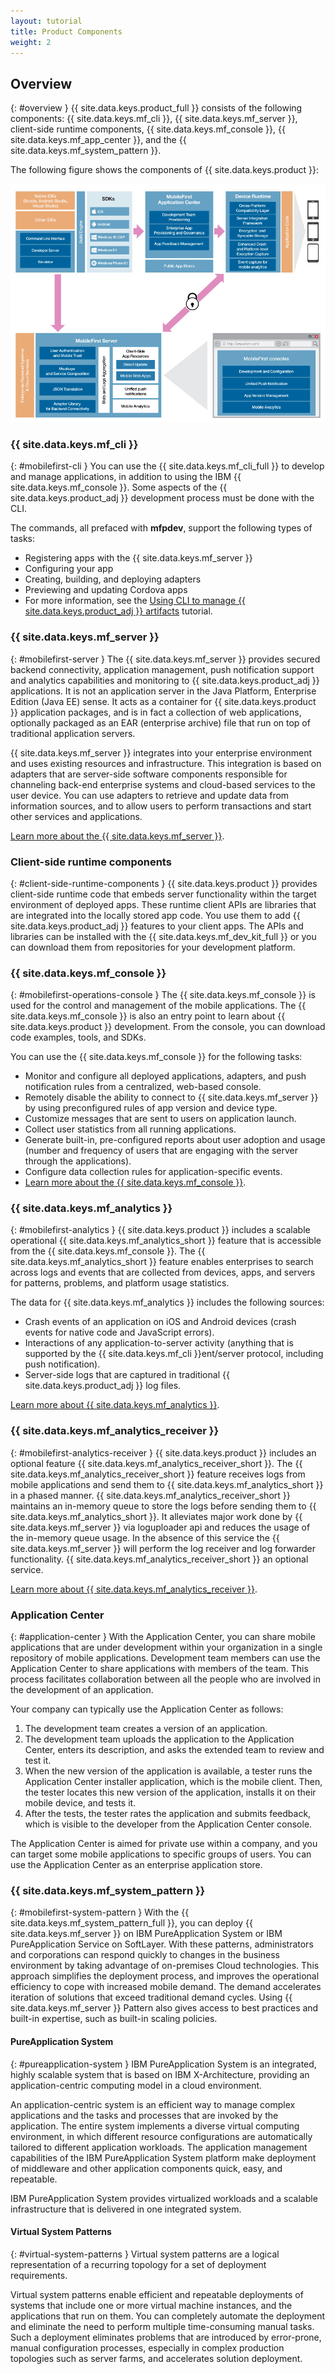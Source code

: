 ```yaml
---
layout: tutorial
title: Product Components
weight: 2
---
```

<!-- NLS_CHARSET=UTF-8 -->
## Overview
{: #overview }
{{ site.data.keys.product_full }} consists of the following components: {{ site.data.keys.mf_cli }}, {{ site.data.keys.mf_server }}, client-side runtime components, {{ site.data.keys.mf_console }}, {{ site.data.keys.mf_app_center }}, and the {{ site.data.keys.mf_system_pattern }}.

The following figure shows the components of {{ site.data.keys.product }}:

![Architecture of the {{ site.data.keys.product }} solution](architecture.jpg)

### {{ site.data.keys.mf_cli }}
{: #mobilefirst-cli }
You can use the {{ site.data.keys.mf_cli_full }} to develop and manage applications, in addition to using the IBM {{ site.data.keys.mf_console }}. Some aspects of the {{ site.data.keys.product_adj }} development process must be done with the CLI.

The commands, all prefaced with **mfpdev**, support the following types of tasks:

* Registering apps with the {{ site.data.keys.mf_server }}
* Configuring your app
* Creating, building, and deploying adapters
* Previewing and updating Cordova apps
* For more information, see the [Using CLI to manage {{ site.data.keys.product_adj }} artifacts](../../application-development/using-mobilefirst-cli-to-manage-mobilefirst-artifacts/) tutorial.

### {{ site.data.keys.mf_server }}
{: #mobilefirst-server }
The {{ site.data.keys.mf_server }} provides secured backend connectivity, application management, push notification support and analytics capabilities and monitoring to {{ site.data.keys.product_adj }} applications. It is not an application server in the Java Platform, Enterprise Edition (Java EE) sense. It acts as a container for {{ site.data.keys.product }} application packages, and is in fact a collection of web applications, optionally packaged as an EAR (enterprise archive) file that run on top of traditional application servers.

{{ site.data.keys.mf_server }} integrates into your enterprise environment and uses existing resources and infrastructure. This integration is based on adapters that are server-side software components responsible for channeling back-end enterprise systems and cloud-based services to the user device. You can use adapters to retrieve and update data from information sources, and to allow users to perform transactions and start other services and applications.

[Learn more about the {{ site.data.keys.mf_server }}](server).

### Client-side runtime components
{: #client-side-runtime-components }
{{ site.data.keys.product }} provides client-side runtime code that embeds server functionality within the target environment of deployed apps. These runtime client APIs are libraries that are integrated into the locally stored app code. You use them to add {{ site.data.keys.product_adj }} features to your client apps. The APIs and libraries can be installed with the {{ site.data.keys.mf_dev_kit_full }} or you can download them from repositories for your development platform.

### {{ site.data.keys.mf_console }}
{: #mobilefirst-operations-console }
The {{ site.data.keys.mf_console }} is used for the control and management of the mobile applications. The {{ site.data.keys.mf_console }} is also an entry point to learn about {{ site.data.keys.product }} development. From the console, you can download code examples, tools, and SDKs.

You can use the {{ site.data.keys.mf_console }} for the following tasks:

* Monitor and configure all deployed applications, adapters, and push notification rules from a centralized, web-based console.
* Remotely disable the ability to connect to {{ site.data.keys.mf_server }} by using preconfigured rules of app version and device type.
* Customize messages that are sent to users on application launch.
* Collect user statistics from all running applications.
* Generate built-in, pre-configured reports about user adoption and usage (number and frequency of users that are engaging with the server through the applications).
* Configure data collection rules for application-specific events.
* [Learn more about the {{ site.data.keys.mf_console }}](console).

### {{ site.data.keys.mf_analytics }}
{: #mobilefirst-analytics }
{{ site.data.keys.product }} includes a scalable operational {{ site.data.keys.mf_analytics_short }} feature that is accessible from the {{ site.data.keys.mf_console }}. The {{ site.data.keys.mf_analytics_short }} feature enables enterprises to search across logs and events that are collected from devices, apps, and servers for patterns, problems, and platform usage statistics.

The data for {{ site.data.keys.mf_analytics }} includes the following sources:

* Crash events of an application on iOS and Android devices (crash events for native code and JavaScript errors).
* Interactions of any application-to-server activity (anything that is supported by the {{ site.data.keys.mf_cli }}ent/server protocol, including push notification).
* Server-side logs that are captured in traditional {{ site.data.keys.product_adj }} log files.

[Learn more about {{ site.data.keys.mf_analytics }}](../../analytics).

### {{ site.data.keys.mf_analytics_receiver }}
{: #mobilefirst-analytics-receiver }
{{ site.data.keys.product }} includes an optional feature {{ site.data.keys.mf_analytics_receiver_short }}. The {{ site.data.keys.mf_analytics_receiver_short }} feature receives logs from mobile applications and send them to {{ site.data.keys.mf_analytics_short }} in a phased manner. {{ site.data.keys.mf_analytics_receiver_short }} maintains an in-memory queue to store the logs before sending them to {{ site.data.keys.mf_analytics_short }}. It alleviates major work done by {{ site.data.keys.mf_server }} via loguploader api and reduces the usage of the in-memory queue usage. In the absence of this service the {{ site.data.keys.mf_server }} will perform the log receiver and log forwarder functionality. {{ site.data.keys.mf_analytics_receiver_short }} an optional service.

[Learn more about {{ site.data.keys.mf_analytics_receiver }}](../../analytics/analyticsreceiver).

### Application Center
{: #application-center }
With the Application Center, you can share mobile applications that are under development within your organization in a single repository of mobile applications. Development team members can use the Application Center to share applications with members of the team. This process facilitates collaboration between all the people who are involved in the development of an application.

Your company can typically use the Application Center as follows:

1. The development team creates a version of an application.
2. The development team uploads the application to the Application Center, enters its description, and asks the extended team to review and test it.
3. When the new version of the application is available, a tester runs the Application Center installer application, which is the mobile client. Then, the tester locates this new version of the application, installs it on their mobile device, and tests it.
4. After the tests, the tester rates the application and submits feedback, which is visible to the developer from the Application Center console.

The Application Center is aimed for private use within a company, and you can target some mobile applications to specific groups of users. You can use the Application Center as an enterprise application store.

### {{ site.data.keys.mf_system_pattern }}
{: #mobilefirst-system-pattern }
With the {{ site.data.keys.mf_system_pattern_full }}, you can deploy {{ site.data.keys.mf_server }} on IBM PureApplication System or IBM PureApplication Service on SoftLayer. With these patterns, administrators and corporations can respond quickly to changes in the business environment by taking advantage of on-premises Cloud technologies. This approach simplifies the deployment process, and improves the operational efficiency to cope with increased mobile demand. The demand accelerates iteration of solutions that exceed traditional demand cycles. Using {{ site.data.keys.mf_server }} Pattern also gives access to best practices and built-in expertise, such as built-in scaling policies.

#### PureApplication System
{: #pureapplication-system }
IBM PureApplication System is an integrated, highly scalable system that is based on IBM X-Architecture, providing an application-centric computing model in a cloud environment.

An application-centric system is an efficient way to manage complex applications and the tasks and processes that are invoked by the application. The entire system implements a diverse virtual computing environment, in which different resource configurations are automatically tailored to different application workloads. The application management capabilities of the IBM PureApplication System platform make deployment of middleware and other application components quick, easy, and repeatable.

IBM PureApplication System provides virtualized workloads and a scalable infrastructure that is delivered in one integrated system.

#### Virtual System Patterns
{: #virtual-system-patterns }
Virtual system patterns are a logical representation of a recurring topology for a set of deployment requirements.

Virtual system patterns enable efficient and repeatable deployments of systems that include one or more virtual machine instances, and the applications that run on them. You can completely automate the deployment and eliminate the need to perform multiple time-consuming manual tasks. Such a deployment eliminates problems that are introduced by error-prone, manual configuration processes, especially in complex production topologies such as server farms, and accelerates solution deployment.
